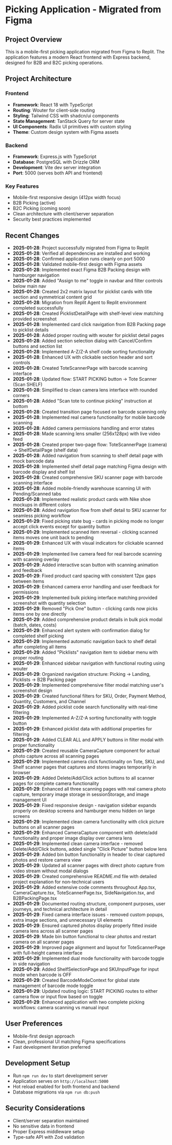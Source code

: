 # Picking Application - Migrated from Figma

## Project Overview
This is a mobile-first picking application migrated from Figma to Replit. The application features a modern React frontend with Express backend, designed for B2B and B2C picking operations.

## Project Architecture

### Frontend
- **Framework**: React 18 with TypeScript
- **Routing**: Wouter for client-side routing
- **Styling**: Tailwind CSS with shadcn/ui components
- **State Management**: TanStack Query for server state
- **UI Components**: Radix UI primitives with custom styling
- **Theme**: Custom design system with Figma assets

### Backend
- **Framework**: Express.js with TypeScript
- **Database**: PostgreSQL with Drizzle ORM
- **Development**: Vite dev server integration
- **Port**: 5000 (serves both API and frontend)

### Key Features
- Mobile-first responsive design (412px width focus)
- B2B Picking (active)
- B2C Picking (coming soon)
- Clean architecture with client/server separation
- Security best practices implemented

## Recent Changes
- **2025-01-28**: Project successfully migrated from Figma to Replit
- **2025-01-28**: Verified all dependencies are installed and working
- **2025-01-28**: Confirmed application runs cleanly on port 5000
- **2025-01-28**: Validated mobile-first design with Figma assets
- **2025-01-28**: Implemented exact Figma B2B Packing design with hamburger navigation
- **2025-01-28**: Added "Assign to me" toggle in navbar and filter controls below main nav
- **2025-01-28**: Created 2x2 matrix layout for picklist cards with title section and symmetrical content grid
- **2025-01-28**: Migration from Replit Agent to Replit environment completed successfully
- **2025-01-28**: Created PicklistDetailPage with shelf-level view matching provided screenshot
- **2025-01-28**: Implemented card click navigation from B2B Packing page to picklist details
- **2025-01-28**: Added proper routing with wouter for picklist detail pages
- **2025-01-28**: Added section selection dialog with Cancel/Confirm buttons and section list
- **2025-01-28**: Implemented A-Z/Z-A shelf code sorting functionality
- **2025-01-28**: Enhanced UX with clickable section header and sort controls
- **2025-01-28**: Created ToteScannerPage with barcode scanning interface
- **2025-01-28**: Updated flow: START PICKING button → Tote Scanner (Scan SHELF)
- **2025-01-28**: Simplified to clean camera lens interface with rounded corners
- **2025-01-28**: Added "Scan tote to continue picking" instruction at bottom
- **2025-01-28**: Created transition page focused on barcode scanning only
- **2025-01-28**: Implemented real camera functionality for mobile barcode scanning
- **2025-01-28**: Added camera permissions handling and error states
- **2025-01-28**: Made scanning lens smaller (256x128px) with live video feed
- **2025-01-28**: Created proper two-page flow: ToteScannerPage (camera) → ShelfDetailPage (shelf data)
- **2025-01-28**: Added navigation from scanning to shelf detail page with mock barcode data
- **2025-01-28**: Implemented shelf detail page matching Figma design with barcode display and shelf list
- **2025-01-28**: Created comprehensive SKU scanner page with barcode scanning interface
- **2025-01-28**: Added mobile-friendly warehouse scanning UI with Pending/Scanned tabs
- **2025-01-28**: Implemented realistic product cards with Nike shoe mockups in different colors
- **2025-01-28**: Added navigation flow from shelf detail to SKU scanner for seamless picking workflow
- **2025-01-29**: Fixed picking state bug - cards in picking mode no longer accept click events except for quantity button
- **2025-01-29**: Implemented scanned item reversal - clicking scanned items moves one unit back to pending
- **2025-01-29**: Enhanced UX with visual indicators for clickable scanned items
- **2025-01-29**: Implemented live camera feed for real barcode scanning with scanning overlay
- **2025-01-29**: Added interactive scan button with scanning animation and feedback
- **2025-01-29**: Fixed product card spacing with consistent 12px gaps between items
- **2025-01-29**: Enhanced camera error handling and user feedback for permissions
- **2025-01-29**: Implemented bulk picking interface matching provided screenshot with quantity selection
- **2025-01-29**: Removed "Pick One" button - clicking cards now picks items one by one directly
- **2025-01-29**: Added comprehensive product details in bulk pick modal (batch, dates, costs)
- **2025-01-29**: Enhanced alert system with confirmation dialog for completed shelf picking
- **2025-01-29**: Implemented automatic navigation back to shelf detail after completing all items
- **2025-01-29**: Added "Picklists" navigation item to sidebar menu with proper routing
- **2025-01-29**: Enhanced sidebar navigation with functional routing using wouter
- **2025-01-29**: Organized navigation structure: Picking → Landing, Picklists → B2B Packing page
- **2025-01-29**: Implemented comprehensive filter modal matching user's screenshot design
- **2025-01-29**: Created functional filters for SKU, Order, Payment Method, Quantity, Customers, and Channel
- **2025-01-29**: Added picklist code search functionality with real-time filtering
- **2025-01-29**: Implemented A-Z/Z-A sorting functionality with toggle button
- **2025-01-29**: Enhanced picklist data with additional properties for filtering
- **2025-01-29**: Added CLEAR ALL and APPLY buttons in filter modal with proper functionality
- **2025-01-29**: Created reusable CameraCapture component for actual photo capture across all scanning pages
- **2025-01-29**: Implemented camera click functionality on Tote, SKU, and Shelf scanner pages that captures and stores images temporarily in browser
- **2025-01-29**: Added Delete/Add/Click action buttons to all scanner pages for complete camera functionality
- **2025-01-29**: Enhanced all three scanning pages with real camera photo capture, temporary image storage in sessionStorage, and image management UI
- **2025-01-29**: Fixed responsive design - navigation sidebar expands properly on desktop screens and hamburger menu hidden on large screens
- **2025-01-29**: Implemented clean camera functionality with click picture buttons on all scanner pages
- **2025-01-29**: Enhanced CameraCapture component with delete/add functionality and proper image display over camera lens
- **2025-01-29**: Implemented clean camera interface - removed Delete/Add/Click buttons, added single "Click Picture" button below lens
- **2025-01-29**: Added bin button functionality in header to clear captured photos and restore camera view
- **2025-01-29**: Updated all scanner pages with direct photo capture from video stream without modal dialogs
- **2025-01-29**: Created comprehensive README.md file with detailed project explanation for non-technical users
- **2025-01-29**: Added extensive code comments throughout App.tsx, CameraCapture.tsx, ToteScannerPage.tsx, SideNavigation.tsx, and B2BPackingPage.tsx
- **2025-01-29**: Documented routing structure, component purposes, user journeys, and technical architecture in detail
- **2025-01-29**: Fixed camera interface issues - removed custom popups, extra image sections, and unnecessary UI elements
- **2025-01-29**: Ensured captured photos display properly fitted inside camera lens across all scanner pages
- **2025-01-29**: Made bin button functional to clear photos and restart camera on all scanner pages
- **2025-01-29**: Improved page alignment and layout for ToteScannerPage with full-height camera interface
- **2025-01-29**: Implemented dual mode functionality with barcode toggle in side navigation
- **2025-01-29**: Added ShelfSelectionPage and SKUInputPage for input mode when barcode is OFF
- **2025-01-29**: Created BarcodeModeContext for global state management of barcode mode toggle
- **2025-01-29**: Updated routing logic: START PICKING routes to either camera flow or input flow based on toggle
- **2025-01-29**: Enhanced application with two complete picking workflows: camera scanning vs manual input

## User Preferences
- Mobile-first design approach
- Clean, professional UI matching Figma specifications
- Fast development iteration preferred

## Development Setup
- Run `npm run dev` to start development server
- Application serves on `http://localhost:5000`
- Hot reload enabled for both frontend and backend
- Database migrations via `npm run db:push`

## Security Considerations
- Client/server separation maintained
- No sensitive data in frontend
- Proper Express middleware setup
- Type-safe API with Zod validation